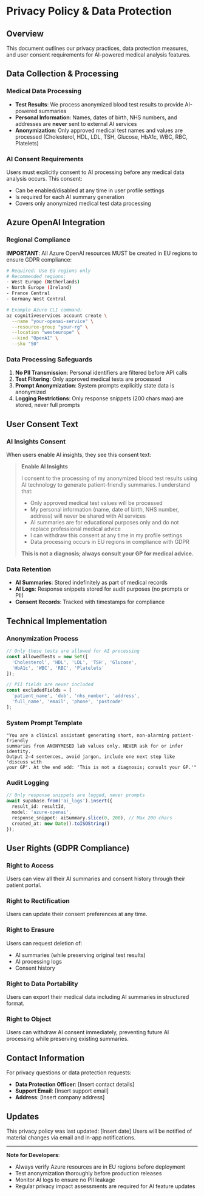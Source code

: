 # Privacy Policy & Data Protection

## Overview

This document outlines our privacy practices, data protection measures, and user consent requirements for AI-powered medical analysis features.

## Data Collection & Processing

### Medical Data Processing
- **Test Results**: We process anonymized blood test results to provide AI-powered summaries
- **Personal Information**: Names, dates of birth, NHS numbers, and addresses are **never** sent to external AI services
- **Anonymization**: Only approved medical test names and values are processed (Cholesterol, HDL, LDL, TSH, Glucose, HbA1c, WBC, RBC, Platelets)

### AI Consent Requirements
Users must explicitly consent to AI processing before any medical data analysis occurs. This consent:
- Can be enabled/disabled at any time in user profile settings
- Is required for each AI summary generation
- Covers only anonymized medical test data processing

## Azure OpenAI Integration

### Regional Compliance
**IMPORTANT**: All Azure OpenAI resources MUST be created in EU regions to ensure GDPR compliance:

```bash
# Required: Use EU regions only
# Recommended regions:
- West Europe (Netherlands)
- North Europe (Ireland)
- France Central
- Germany West Central

# Example Azure CLI command:
az cognitiveservices account create \
  --name "your-openai-service" \
  --resource-group "your-rg" \
  --location "westeurope" \
  --kind "OpenAI" \
  --sku "S0"
```

### Data Processing Safeguards
1. **No PII Transmission**: Personal identifiers are filtered before API calls
2. **Test Filtering**: Only approved medical tests are processed
3. **Prompt Anonymization**: System prompts explicitly state data is anonymized
4. **Logging Restrictions**: Only response snippets (200 chars max) are stored, never full prompts

## User Consent Text

### AI Insights Consent
When users enable AI insights, they see this consent text:

> **Enable AI Insights**
> 
> I consent to the processing of my anonymized blood test results using AI technology to generate patient-friendly summaries. I understand that:
> 
> - Only approved medical test values will be processed
> - My personal information (name, date of birth, NHS number, address) will never be shared with AI services
> - AI summaries are for educational purposes only and do not replace professional medical advice
> - I can withdraw this consent at any time in my profile settings
> - Data processing occurs in EU regions in compliance with GDPR
> 
> **This is not a diagnosis; always consult your GP for medical advice.**

### Data Retention
- **AI Summaries**: Stored indefinitely as part of medical records
- **AI Logs**: Response snippets stored for audit purposes (no prompts or PII)
- **Consent Records**: Tracked with timestamps for compliance

## Technical Implementation

### Anonymization Process
```typescript
// Only these tests are allowed for AI processing
const allowedTests = new Set([
  'Cholesterol', 'HDL', 'LDL', 'TSH', 'Glucose', 
  'HbA1c', 'WBC', 'RBC', 'Platelets'
]);

// PII fields are never included
const excludedFields = [
  'patient_name', 'dob', 'nhs_number', 'address',
  'full_name', 'email', 'phone', 'postcode'
];
```

### System Prompt Template
```
"You are a clinical assistant generating short, non-alarming patient-friendly 
summaries from ANONYMISED lab values only. NEVER ask for or infer identity. 
Output 2–4 sentences, avoid jargon, include one next step like 'discuss with 
your GP'. At the end add: 'This is not a diagnosis; consult your GP.'"
```

### Audit Logging
```typescript
// Only response snippets are logged, never prompts
await supabase.from('ai_logs').insert({
  result_id: resultId,
  model: 'azure-openai',
  response_snippet: aiSummary.slice(0, 200), // Max 200 chars
  created_at: new Date().toISOString()
});
```

## User Rights (GDPR Compliance)

### Right to Access
Users can view all their AI summaries and consent history through their patient portal.

### Right to Rectification
Users can update their consent preferences at any time.

### Right to Erasure
Users can request deletion of:
- AI summaries (while preserving original test results)
- AI processing logs
- Consent history

### Right to Data Portability
Users can export their medical data including AI summaries in structured format.

### Right to Object
Users can withdraw AI consent immediately, preventing future AI processing while preserving existing summaries.

## Contact Information

For privacy questions or data protection requests:
- **Data Protection Officer**: [Insert contact details]
- **Support Email**: [Insert support email]
- **Address**: [Insert company address]

## Updates

This privacy policy was last updated: [Insert date]
Users will be notified of material changes via email and in-app notifications.

---

**Note for Developers**: 
- Always verify Azure resources are in EU regions before deployment
- Test anonymization thoroughly before production releases
- Monitor AI logs to ensure no PII leakage
- Regular privacy impact assessments are required for AI feature updates